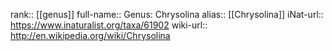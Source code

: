 

rank:: [[genus]]
full-name:: Genus: Chrysolina
alias:: [[Chrysolina]]
iNat-url:: https://www.inaturalist.org/taxa/61902
wiki-url:: http://en.wikipedia.org/wiki/Chrysolina